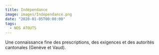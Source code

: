 ```yaml
---
title: Indépendance
image: images/Indépendance.png
date: "2020-01-05T00:00:00"
tags:
  - NOS ATOUTS
---
```

Une connaissance fine des prescriptions, des exigences et des autorités cantonales (Genève et Vaud).